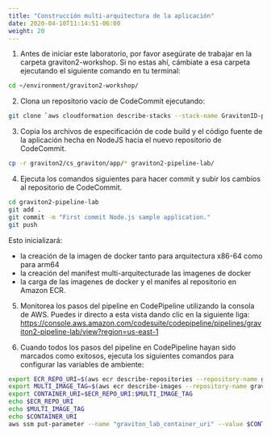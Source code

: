 ```yaml
---
title: "Construcción multi-arquitectura de la aplicación"
date: 2020-04-10T11:14:51-06:00
weight: 20
---
```



1. Antes de iniciar este laboratorio, por favor asegúrate de trabajar en la carpeta graviton2-workshop. 
Si no estas ahí, cámbiate a esa carpeta ejecutando el siguiente comando en tu terminal:

```bash
cd ~/environment/graviton2-workshop/
```

2. Clona un repositorio vacío de CodeCommit ejecutando: 

```bash
git clone `aws cloudformation describe-stacks --stack-name GravitonID-pipeline --query "Stacks[0].Outputs[0].OutputValue" --output text`               
```

3. Copia los archivos de especificación de code build y el código fuente de la aplicación hecha en NodeJS hacia el nuevo repositorio de CodeCommit.

```bash
cp -r graviton2/cs_graviton/app/* graviton2-pipeline-lab/
```

4. Ejecuta los comandos siguientes para hacer commit y subir los cambios al repositorio de CodeCommit.

```bash
cd graviton2-pipeline-lab
git add .
git commit -m "First commit Node.js sample application."
git push
```
Esto inicializará:
*  la creación de la imagen de docker tanto para arquitectura x86-64 como para arm64
*  la creación del manifest multi-arquitecturade las imagenes de docker
*  la carga de las imagenes de docker y el manifes al repositorio en Amazon ECR.

5. Monitorea los pasos del pipeline en CodePipeline utilizando la consola de AWS. Puedes ir directo a esta vista dando clic en la siguiente liga: https://console.aws.amazon.com/codesuite/codepipeline/pipelines/graviton2-pipeline-lab/view?region=us-east-1

6. Cuando todos los pasos del pipeline en CodePipeline hayan sido marcados como exitosos, ejecuta los siguientes comandos para configurar las variables de ambiente:

```bash 
export ECR_REPO_URI=$(aws ecr describe-repositories --repository-name graviton2-pipeline-lab  | jq -r '.repositories[0].repositoryUri')
export MULTI_IMAGE_TAG=$(aws ecr describe-images --repository-name graviton2-pipeline-lab --query 'sort_by(imageDetails,& imagePushedAt)[-1].imageTags[0]' | jq -r .)
export CONTAINER_URI=$ECR_REPO_URI:$MULTI_IMAGE_TAG
echo $ECR_REPO_URI
echo $MULTI_IMAGE_TAG
echo $CONTAINER_URI
aws ssm put-parameter --name "graviton_lab_container_uri" --value $CONTAINER_URI --type String --overwrite 

```
